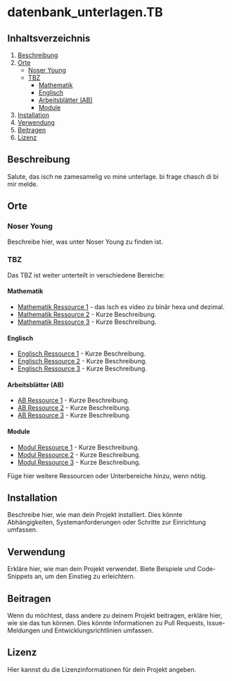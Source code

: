 # datenbank_unterlagen.TB

## Inhaltsverzeichnis

1. [Beschreibung](#beschreibung)
2. [Orte](#orte)
    - [Noser Young](#noser-young)
    - [TBZ](#tbz)
        - [Mathematik](#mathematik)
        - [Englisch](#englisch)
        - [Arbeitsblätter (AB)](#arbeitsblätter-ab)
        - [Module](#module)
3. [Installation](#installation)
4. [Verwendung](#verwendung)
5. [Beitragen](#beitragen)
6. [Lizenz](#lizenz)

## Beschreibung

Salute, das isch ne zamesamelig vo mine unterlage.
bi frage chasch di bi mir melde.

## Orte

### Noser Young

Beschreibe hier, was unter Noser Young zu finden ist.

### TBZ

Das TBZ ist weiter unterteilt in verschiedene Bereiche:

#### Mathematik

- [Mathematik Ressource 1](#https://youtu.be/No2fqBKZspQ) - das isch es video zu binär hexa und dezimal.
- [Mathematik Ressource 2](#) - Kurze Beschreibung.
- [Mathematik Ressource 3](#) - Kurze Beschreibung.

#### Englisch

- [Englisch Ressource 1](#) - Kurze Beschreibung.
- [Englisch Ressource 2](#) - Kurze Beschreibung.
- [Englisch Ressource 3](#) - Kurze Beschreibung.

#### Arbeitsblätter (AB)

- [AB Ressource 1](#) - Kurze Beschreibung.
- [AB Ressource 2](#) - Kurze Beschreibung.
- [AB Ressource 3](#) - Kurze Beschreibung.

#### Module

- [Modul Ressource 1](#) - Kurze Beschreibung.
- [Modul Ressource 2](#) - Kurze Beschreibung.
- [Modul Ressource 3](#) - Kurze Beschreibung.

Füge hier weitere Ressourcen oder Unterbereiche hinzu, wenn nötig.

## Installation

Beschreibe hier, wie man dein Projekt installiert. Dies könnte Abhängigkeiten, Systemanforderungen oder Schritte zur Einrichtung umfassen.

## Verwendung

Erkläre hier, wie man dein Projekt verwendet. Biete Beispiele und Code-Snippets an, um den Einstieg zu erleichtern.

## Beitragen

Wenn du möchtest, dass andere zu deinem Projekt beitragen, erkläre hier, wie sie das tun können. Dies könnte Informationen zu Pull Requests, Issue-Meldungen und Entwicklungsrichtlinien umfassen.

## Lizenz

Hier kannst du die Lizenzinformationen für dein Projekt angeben.
